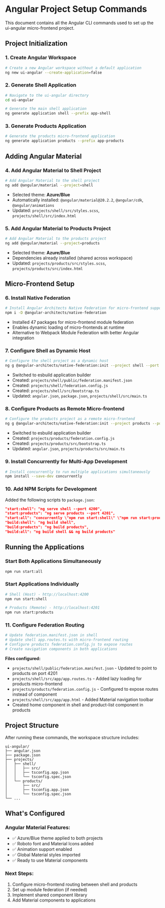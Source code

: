 # Angular Project Setup Commands

This document contains all the Angular CLI commands used to set up the ui-angular micro-frontend project.

## Project Initialization

### 1. Create Angular Workspace
```bash
# Create a new Angular workspace without a default application
ng new ui-angular --create-application=false
```

### 2. Generate Shell Application
```bash
# Navigate to the ui-angular directory
cd ui-angular

# Generate the main shell application
ng generate application shell --prefix app-shell
```

### 3. Generate Products Application
```bash
# Generate the products micro-frontend application
ng generate application products --prefix app-products
```

## Adding Angular Material

### 4. Add Angular Material to Shell Project
```bash
# Add Angular Material to the shell project
ng add @angular/material --project=shell
```
- Selected theme: **Azure/Blue**
- Automatically installed: `@angular/material@20.2.2`, `@angular/cdk`, `@angular/animations`
- Updated: `projects/shell/src/styles.scss`, `projects/shell/src/index.html`

### 5. Add Angular Material to Products Project
```bash
# Add Angular Material to the products project
ng add @angular/material --project=products
```
- Selected theme: **Azure/Blue**
- Dependencies already installed (shared across workspace)
- Updated: `projects/products/src/styles.scss`, `projects/products/src/index.html`

## Micro-Frontend Setup

### 6. Install Native Federation
```bash
# Install Angular Architects Native Federation for micro-frontend support
npm i -D @angular-architects/native-federation
```
- Installed 47 packages for micro-frontend module federation
- Enables dynamic loading of micro-frontends at runtime
- Alternative to Webpack Module Federation with better Angular integration

### 7. Configure Shell as Dynamic Host
```bash
# Configure the shell project as a dynamic host
ng g @angular-architects/native-federation:init --project shell --port 4200 --type dynamic-host
```
- Switched to esbuild application builder
- Created: `projects/shell/public/federation.manifest.json`
- Created: `projects/shell/federation.config.js`
- Created: `projects/shell/src/bootstrap.ts`
- Updated: `angular.json`, `package.json`, `projects/shell/src/main.ts`

### 8. Configure Products as Remote Micro-frontend
```bash
# Configure the products project as a remote micro-frontend
ng g @angular-architects/native-federation:init --project products --port 4201 --type remote
```
- Switched to esbuild application builder
- Created: `projects/products/federation.config.js`
- Created: `projects/products/src/bootstrap.ts`
- Updated: `angular.json`, `projects/products/src/main.ts`

### 9. Install Concurrently for Multi-App Development
```bash
# Install concurrently to run multiple applications simultaneously
npm install --save-dev concurrently
```

### 10. Add NPM Scripts for Development
Added the following scripts to `package.json`:
```json
"start:shell": "ng serve shell --port 4200",
"start:products": "ng serve products --port 4201",
"start:all": "concurrently \"npm run start:shell\" \"npm run start:products\"",
"build:shell": "ng build shell",
"build:products": "ng build products",
"build:all": "ng build shell && ng build products"
```

## Running the Applications

### Start Both Applications Simultaneously
```bash
npm run start:all
```

### Start Applications Individually
```bash
# Shell (Host) - http://localhost:4200
npm run start:shell

# Products (Remote) - http://localhost:4201
npm run start:products
```

### 11. Configure Federation Routing
```bash
# Update federation.manifest.json in shell
# Update shell app.routes.ts with micro-frontend routing  
# Configure products federation.config.js to expose routes
# Create navigation components in both applications
```

**Files configured:**
- `projects/shell/public/federation.manifest.json` - Updated to point to products on port 4201
- `projects/shell/src/app/app.routes.ts` - Added lazy loading for products micro-frontend
- `projects/products/federation.config.js` - Configured to expose routes instead of component
- `projects/shell/src/app/app.html` - Added Material navigation toolbar
- Created home component in shell and product-list component in products

## Project Structure

After running these commands, the workspace structure includes:

```
ui-angular/
├── angular.json
├── package.json
├── projects/
│   ├── shell/
│   │   ├── src/
│   │   ├── tsconfig.app.json
│   │   └── tsconfig.spec.json
│   └── products/
│       ├── src/
│       ├── tsconfig.app.json
│       └── tsconfig.spec.json
└── ...
```

## What's Configured

### Angular Material Features:
- ✅ Azure/Blue theme applied to both projects
- ✅ Roboto font and Material Icons added
- ✅ Animation support enabled
- ✅ Global Material styles imported
- ✅ Ready to use Material components

### Next Steps:
1. Configure micro-frontend routing between shell and products
2. Set up module federation (if needed)
3. Implement shared component library
4. Add Material components to applications